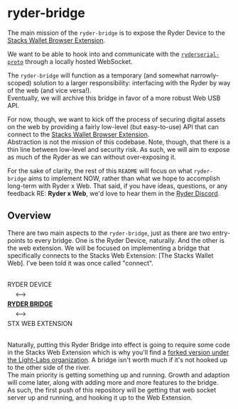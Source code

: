 # ryder-bridge

The main mission of the `ryder-bridge` is to expose the Ryder Device to the [Stacks Wallet Browser Extension].

We want to be able to hook into and communicate with the [`ryderserial-proto`] through a locally hosted WebSocket.

The `ryder-bridge` will function as a temporary (and somewhat narrowly-scoped) solution to a larger responsibility: interfacing with the Ryder by way of the web (and vice versa!).\
Eventually, we will archive this bridge in favor of a more robust Web USB API.

For now, though, we want to kick off the process of securing digital assets on the web by providing a fairly low-level (but easy-to-use) API that can connect to the [Stacks Wallet Browser Extension].\
Abstraction is not the mission of this codebase. Note, though, that there is a thin line between low-level and security risk. As such, we will aim to expose as much of the Ryder as we can without over-exposing it.

For the sake of clarity, the rest of this `README` will focus on what `ryder-bridge` aims to implement NOW, rather than what we hope to accomplish long-term with Ryder x Web. That said, if you have ideas, questions, or any feedback RE: **Ryder x Web**, we'd love to hear them in the [Ryder Discord].

## Overview

There are two main aspects to the `ryder-bridge`, just as there are two entry-points to every bridge. One is the Ryder Device, naturally. And the other is the web extension.
We will be focused on implementing a bridge that specifically connects to the Stacks Web Extension: [The Stacks Wallet Web]. I've been told it was once called "connect".

<!-- markdownlint-disable MD033 -->
<!--
  justify-content="space-evenly"
  align-items="center"
  font-size="1.5em"
  justify-content="space-evenly"
  text-align="center"
-->
<br>
<div flex-flow="row nowrap" background="#606060" display="flex" flex="row nowrap" color="black">
  <div>RYDER DEVICE</div>
  <div style="width: 50px; text-align:center; padding: 5px;">&#10231;</div>
  <div style="text-decoration: underline; font-weight: 700;">RYDER BRIDGE</div>
  <div style="width: 50px; text-align:center; padding: 5px;">&#10231;</div>
  <div>STX WEB EXTENSION</div>
</div>
<br>
<!-- markdownlint-enable MD037 -->

Naturally, putting this Ryder Bridge into effect is going to require some code in the Stacks Web Extension which is why you'll find a [forked version under the Light-Labs organization](https://github.com/Light-Labs/stacks-wallet-web). A bridge isn't worth much if it's not hooked up to the other side of the river.\
The main priority is getting something up and running. Growth and adaption will come later, along with adding more and more features to the bridge.\
As such, the first push of this repository will be getting that web socket server up and running, and hooking it up to the Web Extension.

<!-- DO NOT DELETE -->
<!-- start:links-reference -->
[Stacks Wallet Web]: https://github.com/Light-Labs/stacks-wallet-web
[Stacks Wallet Browser Extension]: https://github.com/Light-Labs/stacks-wallet-web
[`ryderserial-proto`]: https://github.com/Light-Labs/ryderserial-proto
[Ryder Discord]: https://discord.gg/N9Scfy9k
<!-- end:links-reference -->
